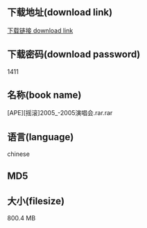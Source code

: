 ## 下载地址(download link)
[下载链接 download link](https://tutu365.netlify.app/?s=%5BAPE%5D%5B%E6%91%87%E6%BB%9A%5D2005_-2005%E6%BC%94%E5%94%B1%E4%BC%9A.rar)

## 下载密码(download password)
1411

## 名称(book name)
[APE][摇滚]2005_-2005演唱会.rar.rar

## 语言(language)
chinese

## MD5


## 大小(filesize)
800.4 MB
